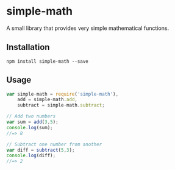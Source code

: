 simple-math
====

A small library that provides very simple mathematical functions.

## Installation

`npm install simple-math --save`

## Usage

```javascript
var simple-math = require('simple-math'),
	add = simple-math.add,
	subtract = simple-math.subtract;

// Add two numbers
var sum = add(3,5);
console.log(sum);
//=> 8

// Subtract one number from another
var diff = subtract(5,3);
console.log(diff);
//=> 2

```

